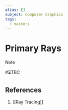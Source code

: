 ```yaml
---
alias: []
subject: Computer Graphics
tags:
  - masters
---
```

# Primary Rays

>[!note]
> #⌛TBC 

## References
1. [[Ray Tracing]]